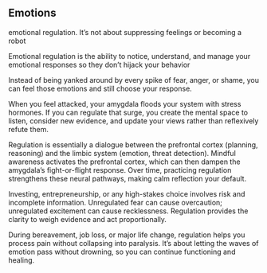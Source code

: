 ## Emotions

emotional regulation. It’s not about suppressing feelings or becoming a robot

Emotional regulation is the ability to notice, understand, and manage your emotional responses so they don’t hijack your behavior

Instead of being yanked around by every spike of fear, anger, or shame, you can feel those emotions and still choose your response.

When you feel attacked, your amygdala floods your system with stress hormones. If you can regulate that surge, you create the mental space to listen, consider new evidence, and update your views rather than reflexively refute them.

Regulation is essentially a dialogue between the prefrontal cortex (planning, reasoning) and the limbic system (emotion, threat detection). Mindful awareness activates the prefrontal cortex, which can then dampen the amygdala’s fight-or-flight response. Over time, practicing regulation strengthens these neural pathways, making calm reflection your default.

Investing, entrepreneurship, or any high-stakes choice involves risk and incomplete information. Unregulated fear can cause overcaution; unregulated excitement can cause recklessness. Regulation provides the clarity to weigh evidence and act proportionally.

During bereavement, job loss, or major life change, regulation helps you process pain without collapsing into paralysis. It’s about letting the waves of emotion pass without drowning, so you can continue functioning and healing.